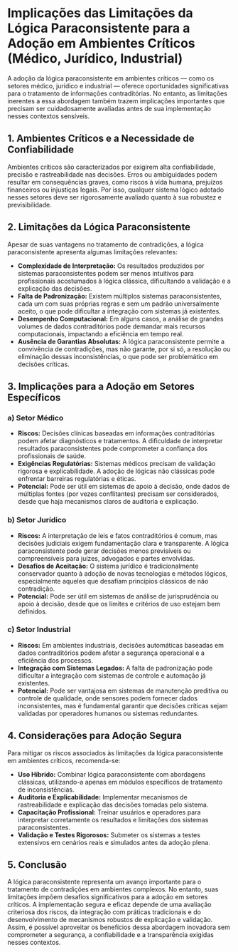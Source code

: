 
# Implicações das Limitações da Lógica Paraconsistente para a Adoção em Ambientes Críticos (Médico, Jurídico, Industrial)

A adoção da lógica paraconsistente em ambientes críticos — como os setores médico, jurídico e industrial — oferece oportunidades significativas para o tratamento de informações contraditórias. No entanto, as limitações inerentes a essa abordagem também trazem implicações importantes que precisam ser cuidadosamente avaliadas antes de sua implementação nesses contextos sensíveis.

## 1. **Ambientes Críticos e a Necessidade de Confiabilidade**

Ambientes críticos são caracterizados por exigirem alta confiabilidade, precisão e rastreabilidade nas decisões. Erros ou ambiguidades podem resultar em consequências graves, como riscos à vida humana, prejuízos financeiros ou injustiças legais. Por isso, qualquer sistema lógico adotado nesses setores deve ser rigorosamente avaliado quanto à sua robustez e previsibilidade.

## 2. **Limitações da Lógica Paraconsistente**

Apesar de suas vantagens no tratamento de contradições, a lógica paraconsistente apresenta algumas limitações relevantes:

- **Complexidade de Interpretação:** Os resultados produzidos por sistemas paraconsistentes podem ser menos intuitivos para profissionais acostumados à lógica clássica, dificultando a validação e a explicação das decisões.
- **Falta de Padronização:** Existem múltiplos sistemas paraconsistentes, cada um com suas próprias regras e sem um padrão universalmente aceito, o que pode dificultar a integração com sistemas já existentes.
- **Desempenho Computacional:** Em alguns casos, a análise de grandes volumes de dados contraditórios pode demandar mais recursos computacionais, impactando a eficiência em tempo real.
- **Ausência de Garantias Absolutas:** A lógica paraconsistente permite a convivência de contradições, mas não garante, por si só, a resolução ou eliminação dessas inconsistências, o que pode ser problemático em decisões críticas.

## 3. **Implicações para a Adoção em Setores Específicos**

### a) **Setor Médico**

- **Riscos:** Decisões clínicas baseadas em informações contraditórias podem afetar diagnósticos e tratamentos. A dificuldade de interpretar resultados paraconsistentes pode comprometer a confiança dos profissionais de saúde.
- **Exigências Regulatórias:** Sistemas médicos precisam de validação rigorosa e explicabilidade. A adoção de lógicas não clássicas pode enfrentar barreiras regulatórias e éticas.
- **Potencial:** Pode ser útil em sistemas de apoio à decisão, onde dados de múltiplas fontes (por vezes conflitantes) precisam ser considerados, desde que haja mecanismos claros de auditoria e explicação.

### b) **Setor Jurídico**

- **Riscos:** A interpretação de leis e fatos contraditórios é comum, mas decisões judiciais exigem fundamentação clara e transparente. A lógica paraconsistente pode gerar decisões menos previsíveis ou compreensíveis para juízes, advogados e partes envolvidas.
- **Desafios de Aceitação:** O sistema jurídico é tradicionalmente conservador quanto à adoção de novas tecnologias e métodos lógicos, especialmente aqueles que desafiam princípios clássicos de não contradição.
- **Potencial:** Pode ser útil em sistemas de análise de jurisprudência ou apoio à decisão, desde que os limites e critérios de uso estejam bem definidos.

### c) **Setor Industrial**

- **Riscos:** Em ambientes industriais, decisões automáticas baseadas em dados contraditórios podem afetar a segurança operacional e a eficiência dos processos.
- **Integração com Sistemas Legados:** A falta de padronização pode dificultar a integração com sistemas de controle e automação já existentes.
- **Potencial:** Pode ser vantajosa em sistemas de manutenção preditiva ou controle de qualidade, onde sensores podem fornecer dados inconsistentes, mas é fundamental garantir que decisões críticas sejam validadas por operadores humanos ou sistemas redundantes.

## 4. **Considerações para Adoção Segura**

Para mitigar os riscos associados às limitações da lógica paraconsistente em ambientes críticos, recomenda-se:

- **Uso Híbrido:** Combinar lógica paraconsistente com abordagens clássicas, utilizando-a apenas em módulos específicos de tratamento de inconsistências.
- **Auditoria e Explicabilidade:** Implementar mecanismos de rastreabilidade e explicação das decisões tomadas pelo sistema.
- **Capacitação Profissional:** Treinar usuários e operadores para interpretar corretamente os resultados e limitações dos sistemas paraconsistentes.
- **Validação e Testes Rigorosos:** Submeter os sistemas a testes extensivos em cenários reais e simulados antes da adoção plena.

## 5. **Conclusão**

A lógica paraconsistente representa um avanço importante para o tratamento de contradições em ambientes complexos. No entanto, suas limitações impõem desafios significativos para a adoção em setores críticos. A implementação segura e eficaz depende de uma avaliação criteriosa dos riscos, da integração com práticas tradicionais e do desenvolvimento de mecanismos robustos de explicação e validação. Assim, é possível aproveitar os benefícios dessa abordagem inovadora sem comprometer a segurança, a confiabilidade e a transparência exigidas nesses contextos.

